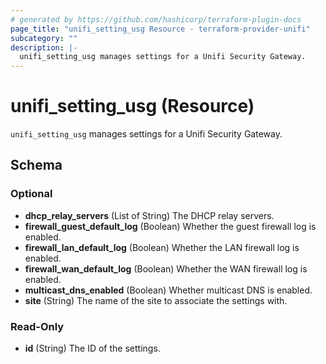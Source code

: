```yaml
---
# generated by https://github.com/hashicorp/terraform-plugin-docs
page_title: "unifi_setting_usg Resource - terraform-provider-unifi"
subcategory: ""
description: |-
  unifi_setting_usg manages settings for a Unifi Security Gateway.
---
```


# unifi_setting_usg (Resource)

`unifi_setting_usg` manages settings for a Unifi Security Gateway.



<!-- schema generated by tfplugindocs -->
## Schema

### Optional

- **dhcp_relay_servers** (List of String) The DHCP relay servers.
- **firewall_guest_default_log** (Boolean) Whether the guest firewall log is enabled.
- **firewall_lan_default_log** (Boolean) Whether the LAN firewall log is enabled.
- **firewall_wan_default_log** (Boolean) Whether the WAN firewall log is enabled.
- **multicast_dns_enabled** (Boolean) Whether multicast DNS is enabled.
- **site** (String) The name of the site to associate the settings with.

### Read-Only

- **id** (String) The ID of the settings.


